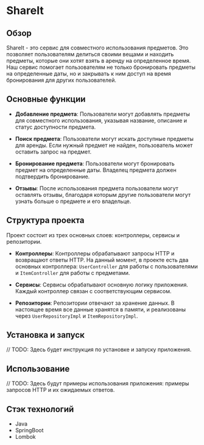 # ShareIt

## Обзор

ShareIt - это сервис для совместного использования предметов. Это позволяет пользователям делиться своими вещами и находить предметы, которые они хотят взять в аренду на определенное время. Наш сервис помогает пользователям не только бронировать предметы на определенные даты, но и закрывать к ним доступ на время бронирования для других пользователей.

## Основные функции

- **Добавление предмета**: Пользователи могут добавлять предметы для совместного использования, указывая название, описание и статус доступности предмета.
  
- **Поиск предмета**: Пользователи могут искать доступные предметы для аренды. Если нужный предмет не найден, пользователь может оставить запрос на предмет.
  
- **Бронирование предмета**: Пользователи могут бронировать предмет на определенные даты. Владелец предмета должен подтвердить бронирование.
  
- **Отзывы**: После использования предмета пользователи могут оставлять отзывы, благодаря которым другие пользователи могут узнать больше о предмете и его владельце.

## Структура проекта

Проект состоит из трех основных слоев: контроллеры, сервисы и репозитории.

- **Контроллеры**: Контроллеры обрабатывают запросы HTTP и возвращают ответы HTTP. На данный момент, в проекте есть два основных контроллера: `UserController` для работы с пользователями и `ItemController` для работы с предметами.

- **Сервисы**: Сервисы обрабатывают основную логику приложения. Каждый контроллер связан с соответствующим сервисом. 

- **Репозитории**: Репозитории отвечают за хранение данных. В настоящее время все данные хранятся в памяти, и реализованы через `UserRepositoryImpl` и `ItemRepositoryImpl`.

## Установка и запуск

// TODO: Здесь будет инструкция по установке и запуску приложения.

## Использование

// TODO: Здесь будут примеры использования приложения: примеры запросов HTTP и их ожидаемых ответов.

## Стэк технологий
- Java
- SpringBoot
- Lombok
